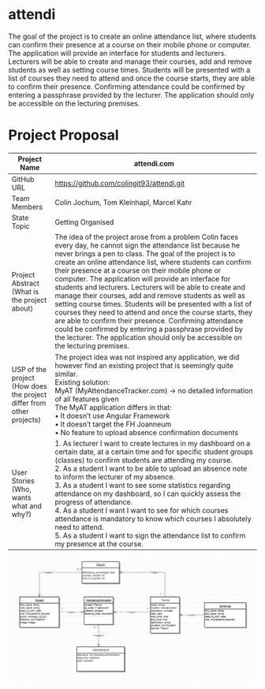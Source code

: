 # attendi
The goal of the project is to create an online attendance list, where students can confirm their presence at a course on their mobile phone or computer. The application will provide an interface for students and lecturers. Lecturers will be able to create and manage their courses, add and remove students as well as setting course times. Students will be presented with a list of courses they need to attend and once the course starts, they are able to confirm their presence. Confirming attendance could be confirmed by entering a passphrase provided by the lecturer. The application should only be accessible on the lecturing premises.



# Project Proposal

| Project Name                                                 | attendi.com                                                  |
| ------------------------------------------------------------ | ------------------------------------------------------------ |
| GitHub URL                                                   | https://github.com/colingit93/attendi.git                    |
| Team Members                                                 | Colin Jochum, Tom Kleinhapl, Marcel Kahr                     |
| State Topic                                                  | Getting Organised                                            |
| Project Abstract <br />(What is the project about)           | The idea of the project arose from a problem Colin faces every day, he cannot sign the attendance list because he never brings a pen to class. The goal of the project is to create an online attendance list, where students can confirm their presence at a course on their mobile phone or computer. The application will provide an interface for students and lecturers. Lecturers will be able to create and manage their courses, add and remove students as well as setting course times. Students will be presented with a list of courses they need to attend and once the course starts, they are able to confirm their presence. Confirming attendance could be confirmed by entering a passphrase provided by the lecturer. The application should only be accessible on the lecturing premises. |
| USP of the project (How does the project differ from other projects) | The project idea was not inspired any application, we did however find an existing project that is seemingly quite similar.<br/>Existing solution:<br/>MyAT (MyAttendanceTracker.com) -> no detailed information of all features given<br/>The MyAT application differs in that:<br/>• It doesn’t use Angular Framework<br/>• It doesn’t target the FH Joanneum<br/>• No feature to upload absence confirmation documents |
| User Stories (Who, wants what and why?)                      | 1. As lecturer I want to create lectures in my dashboard on a certain date, at a certain time and for specific student groups (classes) to confirm students are attending my course.<br/>2. As a student I want to be able to upload an absence note to inform the lecturer of my absence.<br/>3. As a student I want to see some statistics regarding attendance on my dashboard, so I can quickly assess the progress of attendance.<br/>4. As a student I want I want to see for which courses attendance is mandatory to know which courses I absolutely need to attend.<br/>5. As a student I want to sign the attendance list to confirm my presence at the course. |

![UML-BackendModel](https://github.com/colingit93/attendi_fh_project/blob/master/UML-BackendModel.jpeg)